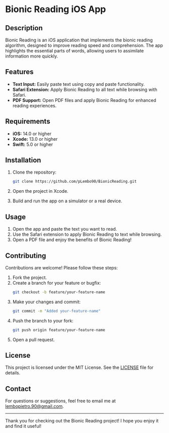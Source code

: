 # Bionic Reading iOS App

## Description

Bionic Reading is an iOS application that implements the bionic reading algorithm, designed to improve reading speed and comprehension. The app highlights the essential parts of words, allowing users to assimilate information more quickly.

## Features

- **Text Input:** Easily paste text using copy and paste functionality.
- **Safari Extension:** Apply Bionic Reading to all text while browsing with Safari.
- **PDF Support:** Open PDF files and apply Bionic Reading for enhanced reading experiences.

## Requirements

- **iOS:** 14.0 or higher
- **Xcode:** 13.0 or higher
- **Swift:** 5.0 or higher

## Installation

1. Clone the repository:
   ```bash
   git clone https://github.com/pLembo90/BionicReading.git
   ```

2. Open the project in Xcode.

3. Build and run the app on a simulator or a real device.

## Usage

1. Open the app and paste the text you want to read.
2. Use the Safari extension to apply Bionic Reading to text while browsing.
3. Open a PDF file and enjoy the benefits of Bionic Reading!

## Contributing

Contributions are welcome! Please follow these steps:

1. Fork the project.
2. Create a branch for your feature or bugfix:
   ```bash
   git checkout -b feature/your-feature-name
   ```
3. Make your changes and commit:
   ```bash
   git commit -m "Added your-feature-name"
   ```
4. Push the branch to your fork:
   ```bash
   git push origin feature/your-feature-name
   ```
5. Open a pull request.

## License

This project is licensed under the MIT License. See the [LICENSE](LICENSE) file for details.

## Contact

For questions or suggestions, feel free to email me at lembopietro.90@gmail.com.

---

Thank you for checking out the Bionic Reading project! I hope you enjoy it and find it useful!
